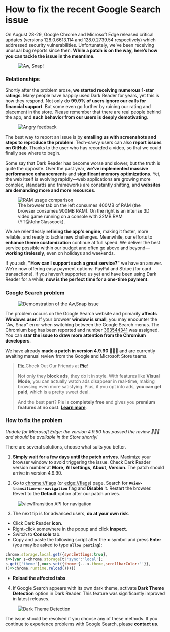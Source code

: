 # How to fix the recent Google Search issue

On August 28-29, Google Chrome and Microsoft Edge released critical updates
(versions 128.0.6613.114 and 128.0.2739.54 respectively)
which addressed security vulnerabilities. 
Unfortunately, we've been receiving unusual bug reports since then.
**While a patch is on the way, here’s how you can tackle the issue in the meantime**.

<figure>
    <img src="/images/aw-snap.png" alt="Aw, Snap!" />
</figure>

### Relationships

Shortly after the problem arose, **we started receiving numerous 1-star ratings**.
Many people have happily used Dark Reader for years, yet this is how they respond.
Not only do **99.9% of users ignore our calls for financial support**.
But some even go further by ruining our rating and placement in the store.
Please remember that there are real people behind the app,
and **such behavior from our users is deeply demotivating**.

<figure>
    <img src="/images/angry-feedback.webp" alt="Angry feedback">
</figure>

The best way to report an issue is by **emailing us with screenshots and steps to reproduce the problem**.
Tech-savvy users can also **report issues on GitHub**.
Thanks to the user who has recorded a video, so that we could finally see where to begin.

Some say that Dark Reader has become worse and slower, but the truth is quite the opposite.
Over the past year, **we’ve implemented massive performance enhancements** and **significant memory optimizations**.
Yet, the web itself is evolving rapidly—web applications are growing more complex,
standards and frameworks are constantly shifting, and **websites are demanding more and more resources**.

<figure>
    <img src="/images/ram-comparison.webp" alt="RAM usage comparison">
    <figcaption>
        The browser tab on the left consumes 400MB of RAM (the browser consumes 900MB RAM). On the right is an intense 3D video game running on a console with 32MB RAM (YT@JohnGlasscock).
    </figcaption>
</figure>

We are relentlessly **refining the app's engine**, making it faster, more reliable, and ready to tackle new challenges.
Meanwhile, our efforts to **enhance theme customization** continue at full speed.
We deliver the best service possible within our budget and often go above and beyond—**working tirelessly**, even on holidays and weekends.

If you ask, **"How can I support such a great service?"** we have an answer. We’re now offering easy payment options: PayPal and Stripe (for card transactions). If you haven't supported us yet and have been using Dark Reader for a while,
**now is the perfect time for a one-time payment**.

<darkreader-pay-tiers blog style="width: 16rem;"></darkreader-pay-tiers>
<script type="module" src="/elements/pay-tiers.js"></script>

### Google Search problem

<figure>
    <img src="/images/chromium-aw-snap.gif" alt="Demonstration of the Aw,Snap issue">
</figure>

The problem occurs on the Google Search website and primarily **affects Windows user**.
If your browser **window is small**, you may encounter the "Aw, Snap" error when switching between the Google Search menus.
The Chromium bug has been reported and number [363544341](https://issues.chromium.org/issues/363544341) was assigned.
You can **star the issue to draw more attention from the Chromium developers**.

We have already **made a patch in version 4.9.90** 🎉🎉🎉
and are currently awaiting manual review from the Google and Microsoft Store teams.

<blockquote class="pie-help">
    <p>
        <a class="small-pie-logo" target="_blank" rel="noopener" data-s="pie-blog-badge"
            href="https://pie.org/adblock?utm_source=bizdev&utm_medium=cpc&utm_campaign=na_na_us_bizdev_na_na_na_na_adblock&utm_term=na_na_us_bizdev_na_na_na_na_adblock_na_na_na_na_all_na_darkreader&utm_content=na_na_us_bizdev_na_na_na_na_adblock_na_na_na_na_all_na_darkreader_na_na_na_na_na_na_na">
            Pie
        </a>
        Check Out Our Friends at <strong><a target="_blank" rel="noopener" data-s="pie-blog-text"
            href="https://pie.org/adblock?utm_source=bizdev&utm_medium=cpc&utm_campaign=na_na_us_bizdev_na_na_na_na_adblock&utm_term=na_na_us_bizdev_na_na_na_na_adblock_na_na_na_na_all_na_darkreader&utm_content=na_na_us_bizdev_na_na_na_na_adblock_na_na_na_na_all_na_darkreader_na_na_na_na_na_na_na">
                Pie</a></strong>!
    </p>
    <p>
        Not only they <strong>block ads</strong>, they do it in style.
        With features like <strong>Visual Mode</strong>, you can actually watch ads disappear in real-time, making browsing even more satisfying.
        Plus, if you opt into ads, <strong>you can get paid</strong>, which is a pretty sweet deal.
    </p>
    <p>
        And the best part? Pie is  <strong>completely free</strong> and gives you <strong>premium features at no cost</strong>.
        <strong><a target="_blank" rel="noopener" data-s="pie-blog-text"
            href="https://pie.org/adblock?utm_source=bizdev&utm_medium=cpc&utm_campaign=na_na_us_bizdev_na_na_na_na_adblock&utm_term=na_na_us_bizdev_na_na_na_na_adblock_na_na_na_na_all_na_darkreader&utm_content=na_na_us_bizdev_na_na_na_na_adblock_na_na_na_na_all_na_darkreader_na_na_na_na_na_na_na">
                Learn more</a></strong>.
    </p>
</blockquote>

### How to fix the problem

*Update for Microsoft Edge: the version 4.9.90 has passed the review 🎉🎉🎉 and should be available in the Store shortly!*

There are several solutions, choose what suits you better.

1. **Simply wait for a few days until the patch arrives**.
Maximize your browser window to avoid triggering the issue.
Check Dark Reader version number at **More**, **All settings**, **About**, **Version**.
The patch should arrive in version 4.9.90.

2. Go to [chrome://flags](chrome://flags) (or [edge://flags](edge://flags)) page.
Search for **`#view-transition-on-navigation`** flag and **Disable** it.
Restart the browser.
Revert to the **Default** option after our patch arrives.

<figure>
    <img src="/images/navigation-flag.png" alt="viewTransition API for navigation">
</figure>

3. The next tip is for advanced users, **do at your own risk**.
- Click Dark Reader **icon**.
- Right-click somewhere in the popup and click **Inspect**.
- Switch to **Console** tab.
- Copy and paste the following script after the **>** symbol and press **Enter** (you may be asked to type **`allow pasting`**):
```js
chrome.storage.local.get({syncSettings:true},
t=>{var s=chrome.storage[t?'sync':'local'];
s.get(['theme'],x=>s.set({theme:{...x.theme,scrollbarColor:''}},
()=>chrome.runtime.reload()))})
```
- **Reload the affected tabs**.

4. If Google Search appears with its own dark theme,
activate **Dark Theme Detection** option in Dark Reader.
This feature was significantly improved in latest releases.

<figure>
    <img src="/images/detect-dark-theme-menu.png" alt="Dark Theme Detection" style="max-width: 18rem;">
</figure>

The issue should be resolved if you choose any of these methods.
If you continue to experience problems with Google Search, please **contact us**.

<style>
    darkreader-donate-mascot {
        display: none;
    }
</style>
